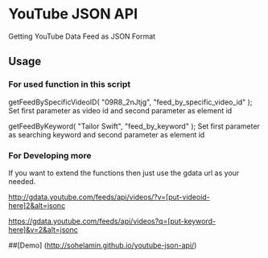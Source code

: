 # YouTube JSON API
Getting YouTube Data Feed as JSON Format

## Usage

### For used function in this script
getFeedBySpecificVideoID( "09R8_2nJtjg", "feed_by_specific_video_id" );
Set first parameter as video id and second parameter as element id

getFeedByKeyword( "Tailor Swift", "feed_by_keyword" );
Set first parameter as searching keyword and second parameter as element id

### For Developing more
If you want to extend the functions then just use the gdata url as your needed.

http://gdata.youtube.com/feeds/api/videos/?v=[put-videoid-here]2&alt=jsonc

https://gdata.youtube.com/feeds/api/videos?q=[put-keyword-here]&v=2&alt=jsonc

##[Demo] (http://sohelamin.github.io/youtube-json-api/)
